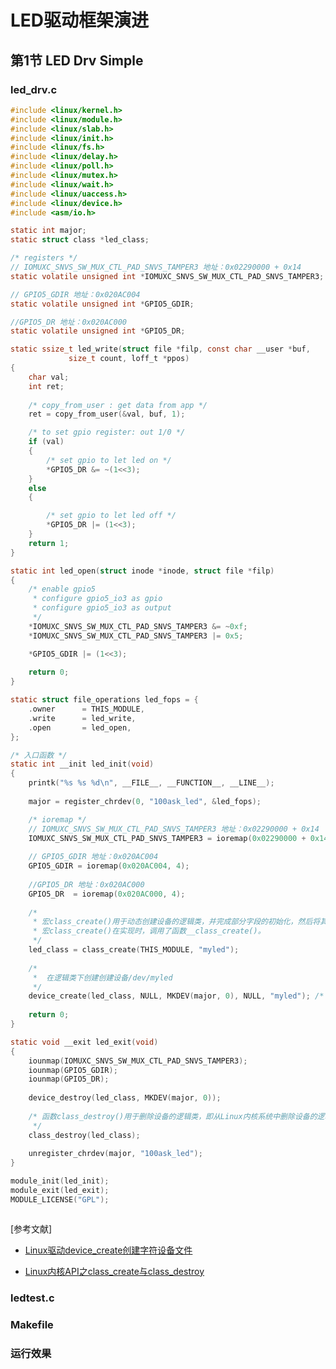 # LED驱动框架演进

## 第1节 LED Drv Simple

### led_drv.c

```C
#include <linux/kernel.h>
#include <linux/module.h>
#include <linux/slab.h>
#include <linux/init.h>
#include <linux/fs.h>
#include <linux/delay.h>
#include <linux/poll.h>
#include <linux/mutex.h>
#include <linux/wait.h>
#include <linux/uaccess.h>
#include <linux/device.h>
#include <asm/io.h>

static int major;
static struct class *led_class;

/* registers */
// IOMUXC_SNVS_SW_MUX_CTL_PAD_SNVS_TAMPER3 地址：0x02290000 + 0x14
static volatile unsigned int *IOMUXC_SNVS_SW_MUX_CTL_PAD_SNVS_TAMPER3;

// GPIO5_GDIR 地址：0x020AC004
static volatile unsigned int *GPIO5_GDIR;

//GPIO5_DR 地址：0x020AC000
static volatile unsigned int *GPIO5_DR;

static ssize_t led_write(struct file *filp, const char __user *buf,
			 size_t count, loff_t *ppos)
{
	char val;
	int ret;
	
	/* copy_from_user : get data from app */
	ret = copy_from_user(&val, buf, 1);

	/* to set gpio register: out 1/0 */
	if (val)
	{
		/* set gpio to let led on */
		*GPIO5_DR &= ~(1<<3);
	}
	else
	{

		/* set gpio to let led off */
		*GPIO5_DR |= (1<<3);
	}
	return 1;
}

static int led_open(struct inode *inode, struct file *filp)
{
	/* enable gpio5
	 * configure gpio5_io3 as gpio
	 * configure gpio5_io3 as output 
	 */
	*IOMUXC_SNVS_SW_MUX_CTL_PAD_SNVS_TAMPER3 &= ~0xf;
	*IOMUXC_SNVS_SW_MUX_CTL_PAD_SNVS_TAMPER3 |= 0x5;

	*GPIO5_GDIR |= (1<<3);
	
	return 0;
}

static struct file_operations led_fops = {
	.owner		= THIS_MODULE,
	.write		= led_write,
	.open		= led_open,
};

/* 入口函数 */
static int __init led_init(void)
{
	printk("%s %s %d\n", __FILE__, __FUNCTION__, __LINE__);
	
	major = register_chrdev(0, "100ask_led", &led_fops);

	/* ioremap */
	// IOMUXC_SNVS_SW_MUX_CTL_PAD_SNVS_TAMPER3 地址：0x02290000 + 0x14
	IOMUXC_SNVS_SW_MUX_CTL_PAD_SNVS_TAMPER3 = ioremap(0x02290000 + 0x14, 4);
	
	// GPIO5_GDIR 地址：0x020AC004
	GPIO5_GDIR = ioremap(0x020AC004, 4);
	
	//GPIO5_DR 地址：0x020AC000
	GPIO5_DR  = ioremap(0x020AC000, 4);
	
    /*
     * 宏class_create()用于动态创建设备的逻辑类，并完成部分字段的初始化，然后将其添加进Linux内核系统中。此函数的执行效	 * 果就是在/sys/class/目录下创建一个新的文件夹，此文件夹的名字为此函数的第二个输入参数，但此文件夹是空的。
     * 宏class_create()在实现时，调用了函数__class_create()。
     */
	led_class = class_create(THIS_MODULE, "myled");
    
    /*
     *  在逻辑类下创建创建设备/dev/myled
     */
	device_create(led_class, NULL, MKDEV(major, 0), NULL, "myled"); /* /dev/myled */
	
	return 0;
}

static void __exit led_exit(void)
{
	iounmap(IOMUXC_SNVS_SW_MUX_CTL_PAD_SNVS_TAMPER3);
	iounmap(GPIO5_GDIR);
	iounmap(GPIO5_DR);
	
	device_destroy(led_class, MKDEV(major, 0));
    
    /* 函数class_destroy()用于删除设备的逻辑类，即从Linux内核系统中删除设备的逻辑类。此函数执行的效果是删除函数			 * __class_create()或宏class_create()在/sys/class/目录下创建的逻辑类对应的文件夹。
     */
	class_destroy(led_class);
	
	unregister_chrdev(major, "100ask_led");
}

module_init(led_init);
module_exit(led_exit);
MODULE_LICENSE("GPL");



```

[参考文献]

- [Linux驱动device_create创建字符设备文件](https://blog.csdn.net/hwx1546/article/details/123053496?ops_request_misc=%257B%2522request%255Fid%2522%253A%2522166584147616782414916866%2522%252C%2522scm%2522%253A%252220140713.130102334..%2522%257D&request_id=166584147616782414916866&biz_id=0&utm_medium=distribute.pc_search_result.none-task-blog-2~all~top_positive~default-1-123053496-null-null.142^v56^pc_search_v3,201^v3^control_1&utm_term=device_create&spm=1018.2226.3001.4187)

- [Linux内核API之class_create与class_destroy](https://blog.csdn.net/phmatthaus/article/details/124473300?ops_request_misc=%257B%2522request%255Fid%2522%253A%2522166584155616782388081858%2522%252C%2522scm%2522%253A%252220140713.130102334.pc%255Fall.%2522%257D&request_id=166584155616782388081858&biz_id=0&utm_medium=distribute.pc_search_result.none-task-blog-2~all~first_rank_ecpm_v1~rank_v31_ecpm-1-124473300-null-null.142^v56^pc_search_v3,201^v3^control_1&utm_term=%E5%87%BD%E6%95%B0class_destroy&spm=1018.2226.3001.4187)

  

 ### ledtest.c



### Makefile



### 运行效果

